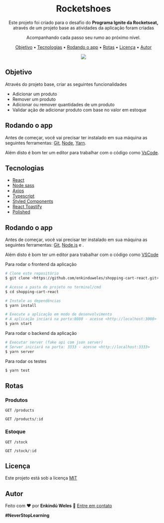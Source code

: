 <h1 align="center">Rocketshoes</h1>
<p align="center">Este projeto foi criado para o desafio do <strong> Programa Ignite da Rocketseat,</strong> através de um projeto base as atividades da aplicação foram criadas</p>

<p align="center">Acompanhando cada passo seu rumo ao próximo nível.</p>

<p align="center">
 <a href="#objetivo">Objetivo</a> •
 <a href="#tecnologias">Tecnologias</a> • 
 <a href="#rodando-o-app">Rodando o app</a> •
 <a href="#rotas">Rotas</a> •
 <a href="#licença">Licença</a> • 
 <a href="#autor">Autor</a>
</p>

<p align="center">
  <img src="https://media.giphy.com/media/hsqItGZnnh1BLEDzgt/giphy.gif" />
</p>

## Objetivo

Através do projeto base, criar as seguintes funcionalidades

- Adicionar um produto
- Remover um produto
- Adicionar ou remover quantidades de um produto
- Validar ação de adicionar produto com base no valor em estoque

## Rodando o app

Antes de começar, você vai precisar ter instalado em sua máquina as seguintes ferramentas:
[Git](https://git-scm.com),
[Node](https://nodejs.dev/),
[Yarn](https://yarnpkg.com/).

Além disto é bom ter um editor para trabalhar com o código como <a href="https://code.visualstudio.com/">VsCode</a>.

## Tecnologias

- [React](https://reactjs.org/)
- [Node sass](https://github.com/sass/node-sass)
- [Axios](https://axios-http.com)
- [Typescript](https://www.typescriptlang.org/)
- [Styled Components](https://styled-components.com/)
- [React Toastify](https://fkhadra.github.io/react-toastify/introduction/)
- [Polished](https://polished.js.org/)

## Rodando o app

Antes de começar, você vai precisar ter instalado em sua máquina as seguintes ferramentas: [Git](https://git-scm.com), [Node.js](https://nodejs.org/en/) e .

Além disto é bom ter um editor para trabalhar com o código como [VSCode](https://code.visualstudio.com/)

Para rodar o frontend da aplicação

```bash
# Clone este repositório
$ git clone <https://github.com/enkinduweles/shopping-cart-react.git>

# Acesse a pasta do projeto no terminal/cmd
$ cd shopping-cart-react

# Instale as dependências
$ yarn install

# Execute a aplicação em modo de desenvolvimento
# A aplicação inciará na porta:8080 - acesse <http://localhost:3000>
$ yarn start
```

Para rodar o backend da aplicação

```bash
# Executar server (fake api com json server)
# Server iniciará na porta: 3333 - acesse <http://localhost:3333>
$ yarn server
```

Para rodar os testes

```bash
$ yarn test
```

## Rotas

### Produtos

```
GET /products

GET /products/:id
```

### Estoque

```
GET /stock

GET /stock/:id
```

## Licença

Este projeto está sob a licença [MIT](https://github.com/enkinduweles/shopping-cart-react/blob/main/LICENSE)

## Autor

Feito com ❤️ por **Enkindú Weles** 👋 [Entre em contato](https://www.linkedin.com/in/enkindu-weles/)

**#NeverStopLearning**
